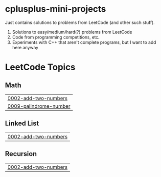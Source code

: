 # cplusplus-mini-projects
Just contains solutions to problems from LeetCode (and other such stuff).
1. Solutions to easy/medium/hard(?) problems from LeetCode
2. Code from programming competitions, etc.
3. Experiments with C++ that aren't complete programs, but I want to add here anyway

<!---LeetCode Topics Start-->
# LeetCode Topics
## Math
|  |
| ------- |
| [0002-add-two-numbers](https://github.com/thushar003/cplusplus-mini-projects/tree/master/0002-add-two-numbers) |
| [0009-palindrome-number](https://github.com/thushar003/cplusplus-mini-projects/tree/master/0009-palindrome-number) |
## Linked List
|  |
| ------- |
| [0002-add-two-numbers](https://github.com/thushar003/cplusplus-mini-projects/tree/master/0002-add-two-numbers) |
## Recursion
|  |
| ------- |
| [0002-add-two-numbers](https://github.com/thushar003/cplusplus-mini-projects/tree/master/0002-add-two-numbers) |
<!---LeetCode Topics End-->